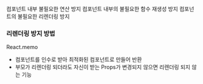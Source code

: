컴포넌트 내부 불필요한 연산 방지
컴포넌트 내부의 불필요한 함수 재생성 방지
컴포넌트의 불필요한 리렌더링 방지


### 리렌더링 방지 방법
React.memo
- 컴포넌트를 인수로 받아 최적화된 컴포넌트로 만들어 반환
- 부모가 리렌더링 되더라도 자신이 받는 Props가 변경되지 않으면 리렌더링 되지 않는 기능